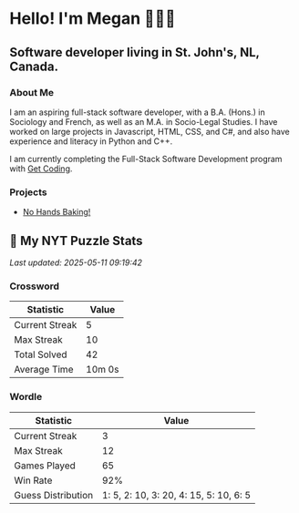 # Hello! I'm Megan 👩🏻‍💻

## Software developer living in St. John's, NL, Canada.

### About Me

<p>I am an aspiring full-stack software developer, with a B.A. (Hons.) in Sociology and French, as well as an M.A. in Socio-Legal Studies. I have worked on large projects in Javascript, HTML, CSS, and C#, and also have experience and literacy in Python and C++.</p>

I am currently completing the Full-Stack Software Development program with [Get Coding](https://www.getcoding.ca/).

### Projects

* [No Hands Baking!](https://mpartificer.github.io/NoHandsBaking/)

<!-- NYT_STATS_START -->
## 🧩 My NYT Puzzle Stats

*Last updated: 2025-05-11 09:19:42*

### Crossword

| Statistic | Value |
|-----------|-------|
| Current Streak | 5 |
| Max Streak | 10 |
| Total Solved | 42 |
| Average Time | 10m 0s |

### Wordle

| Statistic | Value |
|-----------|-------|
| Current Streak | 3 |
| Max Streak | 12 |
| Games Played | 65 |
| Win Rate | 92% |
| Guess Distribution | 1: 5, 2: 10, 3: 20, 4: 15, 5: 10, 6: 5 |


<!-- NYT_STATS_END -->
